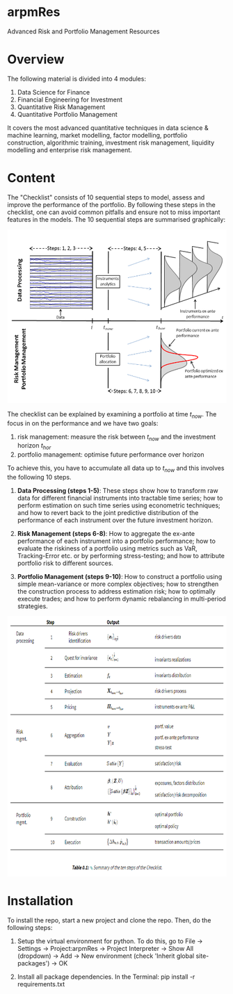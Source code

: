 # arpmRes
Advanced Risk and Portfolio Management Resources

# Overview

The following material is divided into 4 modules:
  1. Data Science for Finance
  2. Financial Engineering for Investment
  3. Quantitative Risk Management
  4. Quantitative Portfolio Management

It covers the most advanced quantitative techniques in data science & machine learning, market
modelling, factor modelling, portfolio construction, algorithmic training, investment risk management, liquidity
modelling and enterprise risk management.


# Content

The "Checklist" consists of 10 sequential steps to model, assess and improve the performance of the portfolio. By
following these steps in the checklist, one can avoid common pitfalls and ensure not to miss important features in
the models. The 10 sequential steps are summarised graphically:

<img src="img/general_framework.png" class="center" height=400/ width=600/>


The checklist can be explained by examining a portfolio at time $t_{now}$. The focus in on the performance and we
have two goals:
 1) risk management: measure the risk between $t_{now}$ and the investment horizon $t_{hor}$
 2) portfolio management: optimise future performance over horizon

To achieve this, you have to accumulate all data up to $t_{now}$ and this involves the following 10 steps.

1. **Data Processing (steps 1-5)**: These steps show how to transform raw data for different financial instruments into
tractable time series; how to perform estimation on such time series using econometric techniques; and how to revert
back to the joint predictive distribution of the performance of each instrument over the future investment horizon.

2. **Risk Management (steps 6-8)**: How to aggregate the ex-ante performance of each instrument into a portfolio
performance; how to evaluate the riskiness of a portfolio using metrics such as VaR, Tracking-Error etc. or by
performing stress-testing; and how to attribute portfolio risk to different sources.

3. **Portfolio Management (steps 9-10)**: How to construct a portfolio using simple mean-variance or more complex
objectives; how to strengthen the construction process to address estimation risk; how to optimally execute trades; and
how to perform dynamic rebalancing in multi-period strategies.

<img src="img/ten_steps.PNG" align="center" height=600/ width=800/>


# Installation
To install the repo, start a new project and clone the repo. Then, do the following steps:

1. Setup the virtual environment for python. To do this, go to File -> Settings -> Project:arpmRes ->
Project Interpreter -> Show All (dropdown) -> Add -> New environment (check 'Inherit global site-packages') -> OK

2. Install all package dependencies. In the Terminal: pip install -r requirements.txt

